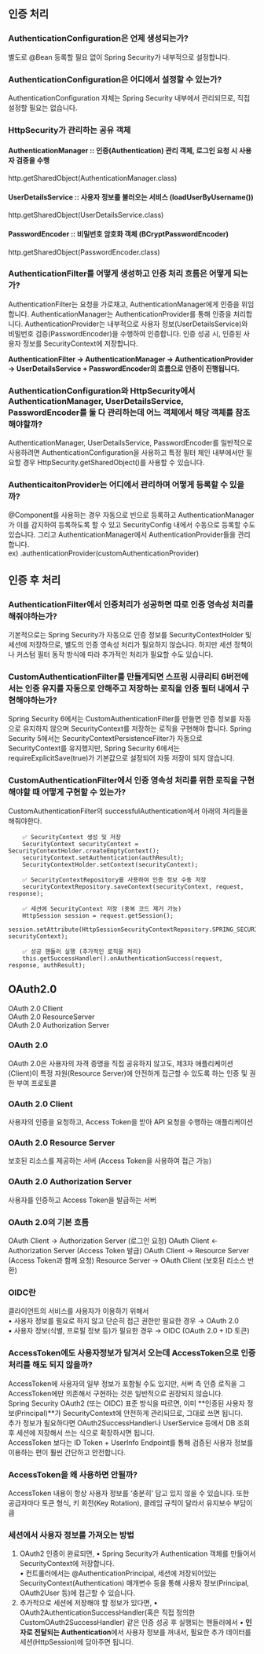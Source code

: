 ## 인증 처리
### AuthenticationConfiguration은 언제 생성되는가?
별도로 @Bean 등록할 필요 없이 Spring Security가 내부적으로 설정합니다.
### AuthenticationConfiguration은 어디에서 설정할 수 있는가?
AuthenticationConfiguration 자체는 Spring Security 내부에서 관리되므로, 직접 설정할 필요는 없습니다.

### HttpSecurity가 관리하는 공유 객체
#### AuthenticationManager ::	인증(Authentication) 관리 객체, 로그인 요청 시 사용자 검증을 수행	
http.getSharedObject(AuthenticationManager.class)  
#### UserDetailsService	:: 사용자 정보를 불러오는 서비스 (loadUserByUsername())
http.getSharedObject(UserDetailsService.class)  
#### PasswordEncoder ::	비밀번호 암호화 객체 (BCryptPasswordEncoder) 
http.getSharedObject(PasswordEncoder.class)  


### AuthenticationFilter를 어떻게 생성하고 인증 처리 흐름은 어떻게 되는가?   
AuthenticationFilter는 요청을 가로채고, AuthenticationManager에게 인증을 위임합니다. AuthenticationManager는 AuthenticationProvider를 통해 인증을 처리합니다.  AuthenticationProvider는 내부적으로 사용자 정보(UserDetailsService)와 비밀번호 검증(PasswordEncoder)을 수행하여 인증합니다.  인증 성공 시, 인증된 사용자 정보를 SecurityContext에 저장합니다.  

**AuthenticationFilter → AuthenticationManager → AuthenticationProvider → UserDetailsService + PasswordEncoder의 흐름으로 인증이 진행됩니다.**

### AuthenticationConfiguration와 HttpSecurity에서 AuthenticationManager, UserDetailsService, PasswordEncoder를 둘 다 관리하는데 어느 객체에서 해당 객체를 참조해야할까?
AuthenticationManager, UserDetailsService, PasswordEncoder를 일반적으로 사용하려면 AuthenticationConfiguration을 사용하고 특정 필터 체인 내부에서만 필요할 경우 HttpSecurity.getSharedObject()를 사용할 수 있습니다.  

### AuthenticaitonProvider는 어디에서 관리하며 어떻게 등록할 수 있을까?
@Component를 사용하는 경우 자동으로 빈으로 등록하고 AuthenticationManager가 이를 감지하여 등록하도록 할 수 있고 SecurityConfig 내에서 수동으로 등록할 수도 있습니다. 그리고 AuthenticationManager에서 AuthenticationProvider들을 관리합니다.  
ex) .authenticationProvider(customAuthenticationProvider)  

## 인증 후 처리

### AuthenticationFilter에서 인증처리가 성공하면 따로 인증 영속성 처리를 해줘야하는가?
기본적으로는 Spring Security가 자동으로 인증 정보를 SecurityContextHolder 및 세션에 저장하므로, 별도의 인증 영속성 처리가 필요하지 않습니다.
하지만 세션 정책이나 커스텀 필터 동작 방식에 따라 추가적인 처리가 필요할 수도 있습니다.  

### CustomAuthenticationFilter를 만들게되면 스프링 시큐리티 6버전에서는 인증 유지를 자동으로 안해주고 저장하는 로직을 인증 필터 내에서 구현해야하는가?
Spring Security 6에서는 CustomAuthenticationFilter를 만들면 인증 정보를 자동으로 유지하지 않으며 SecurityContext를 저장하는 로직을 구현해야 합니다.
Spring Security 5에서는 SecurityContextPersistenceFilter가 자동으로 SecurityContext를 유지했지만, Spring Security 6에서는 requireExplicitSave(true)가 기본값으로 설정되어 자동 저장이 되지 않습니다.

### CustomAuthenticationFilter에서 인증 영속성 처리를 위한 로직을 구현해야할 때 어떻게 구현할 수 있는가?
CustomAuthenticationFilter의 successfulAuthentication에서 아래의 처리들을 해줘야한다.

        ✅ SecurityContext 생성 및 저장
        SecurityContext securityContext = SecurityContextHolder.createEmptyContext();
        securityContext.setAuthentication(authResult);
        SecurityContextHolder.setContext(securityContext);

        ✅ SecurityContextRepository를 사용하여 인증 정보 수동 저장
        securityContextRepository.saveContext(securityContext, request, response);

        ✅ 세션에 SecurityContext 저장 (중복 코드 제거 가능)
        HttpSession session = request.getSession();
        session.setAttribute(HttpSessionSecurityContextRepository.SPRING_SECURITY_CONTEXT_KEY, securityContext);

        ✅ 성공 핸들러 실행 (추가적인 로직을 처리)
        this.getSuccessHandler().onAuthenticationSuccess(request, response, authResult);


## OAuth2.0

OAuth 2.0 Cllient  
OAuth 2.0 ResourceServer  
OAuth 2.0 Authorization Server  
  
### OAuth 2.0
OAuth 2.0은 사용자의 자격 증명을 직접 공유하지 않고도, 제3자 애플리케이션(Client)이 특정 자원(Resource Server)에 안전하게 접근할 수 있도록 하는 인증 및 권한 부여 프로토콜  

### OAuth 2.0 Client
사용자의 인증을 요청하고, Access Token을 받아 API 요청을 수행하는 애플리케이션  
  
### OAuth 2.0 Resource Server
보호된 리소스를 제공하는 서버 (Access Token을 사용하여 접근 가능)  

### OAuth 2.0 Authorization Server
사용자를 인증하고 Access Token을 발급하는 서버  

### OAuth 2.0의 기본 흐름
OAuth Client → Authorization Server (로그인 요청)
OAuth Client ← Authorization Server (Access Token 발급)
OAuth Client → Resource Server (Access Token과 함께 요청)
Resource Server → OAuth Client (보호된 리소스 반환)

### OIDC란
클라이언트의 서비스를 사용자가 이용하기 위해서  
        •	사용자 정보를 필요로 하지 않고 단순히 접근 권한만 필요한 경우 → OAuth 2.0  
        •	사용자 정보(식별, 프로필 정보 등)가 필요한 경우 → OIDC (OAuth 2.0 + ID 토큰)  
        
### AccessToken에도 사용자정보가 담겨서 오는데 AccessToken으로 인증처리를 해도 되지 않을까?
AccessToken에 사용자의 일부 정보가 포함될 수도 있지만, 서버 측 인증 로직을 그 AccessToken에만 의존해서 구현하는 것은 일반적으로 권장되지 않습니다.  
Spring Security OAuth2 (또는 OIDC) 표준 방식을 따르면, 이미 **인증된 사용자 정보(Principal)**가 SecurityContext에 안전하게 관리되므로, 그대로 쓰면 됩니다.  
추가 정보가 필요하다면 OAuth2SuccessHandler나 UserService 등에서 DB 조회 후 세션에 저장해서 쓰는 식으로 확장하시면 됩니다.  
AccessToken 보다는 ID Token + UserInfo Endpoint를 통해 검증된 사용자 정보를 이용하는 편이 훨씬 간단하고 안전합니다.  

### AccessToken을 왜 사용하면 안될까?
AccessToken 내용이 항상 사용자 정보를 ‘충분히’ 담고 있지 않을 수 있습니다. 또한 공급자마다 토큰 형식, 키 회전(Key Rotation), 클레임 규칙이 달라서 유지보수 부담이 큼

### 세션에서 사용자 정보를 가져오는 방법 
1.	OAuth2 인증이 완료되면,
        •	Spring Security가 Authentication 객체를 만들어서 SecurityContext에 저장합니다.  	
        •	컨트롤러에서는 @AuthenticationPrincipal, 세션에 저장되어있는 SecurityContext(Authentication) 매개변수 등을 통해 사용자 정보(Principal, OAuth2User 등)에 접근할 수 있습니다.
3.	추가적으로 세션에 저장해야 할 정보가 있다면,
        •	OAuth2AuthenticationSuccessHandler(혹은 직접 정의한 CustomOAuth2SuccessHandler) 같은 인증 성공 후 실행되는 핸들러에서
        •	**인자로 전달되는 Authentication**에서 사용자 정보를 꺼내서, 필요한 추가 데이터를 세션(HttpSession)에 담아주면 됩니다.
